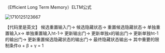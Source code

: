 （Efficient Long Term Memory）ELTM公式

![1710125123667](https://github.com/weirdoZHANG/Efficient-Long-Term-Memory/assets/142579062/b52ae33a-81d7-46d1-bc75-854f6c96989c)

【代码里是英文】
候选重置输入门->
候选隐藏状态->
重置候选隐藏状态->
单独重置输入x->
单独重置输入ht-1->
更新输出门->
更新单独x的输出门->
更新单独ht-1的输出门->
更新重置候选隐藏状态的输出门->
最终隐藏状态输出->
其中重要的限制条件α + β + γ = 1  
